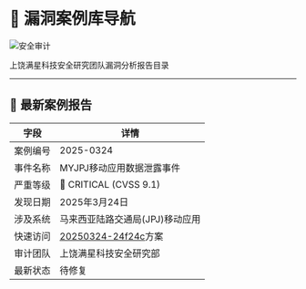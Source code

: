 # 📁 漏洞案例库导航

![安全审计](https://img.icons8.com/fluency/96/security-checked.png)

上饶满星科技安全研究团队漏洞分析报告目录

---

## 📑 最新案例报告

| 字段        | 详情                                                                                     |
|-------------|----------------------------------------------------------------------------------------|
| 案例编号    | 2025-0324                                                                              |
| 事件名称    | MYJPJ移动应用数据泄露事件                                                               |
| 严重等级    | 🔴 CRITICAL (CVSS 9.1)                                                                 |
| 发现日期    | 2025年3月24日                                                                          |
| 涉及系统    | 马来西亚陆路交通局(JPJ)移动应用                                                        |
| 快速访问    | [20250324-24f24c](https://www.ctkqiang.xin/bug-bounty-journal/case/20250324-24f24c.html)方案                                                           |
| 审计团队    | 上饶满星科技安全研究部                                                                  |
| 最新状态    | <span class="badge bg-red-100 text-red-800">待修复</span>                              |